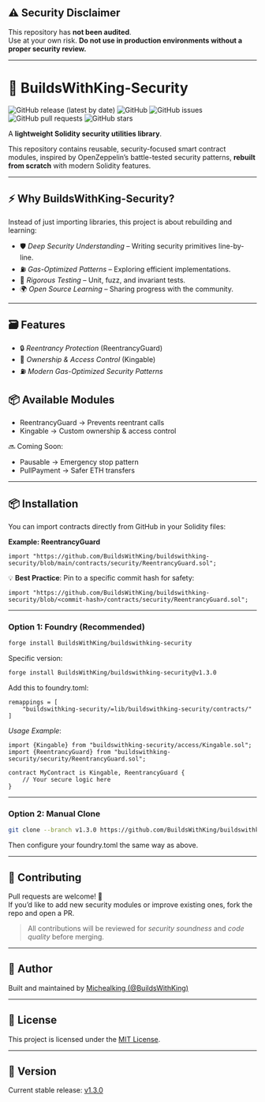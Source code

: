 ## ⚠ Security Disclaimer

This repository has **not been audited**.  
Use at your own risk. **Do not use in production environments without a proper security review.**

---

# 🔐 BuildsWithKing-Security

![GitHub release (latest by date)](https://img.shields.io/github/v/release/BuildsWithKing/buildswithking-security)
![GitHub](https://img.shields.io/github/license/BuildsWithKing/buildswithking-security)
![GitHub issues](https://img.shields.io/github/issues/BuildsWithKing/buildswithking-security)
![GitHub pull requests](https://img.shields.io/github/issues-pr/BuildsWithKing/buildswithking-security)
![GitHub stars](https://img.shields.io/github/stars/BuildsWithKing/buildswithking-security?style=social)

A **lightweight Solidity security utilities library**.  

This repository contains reusable, security-focused smart contract modules, inspired by OpenZeppelin’s battle-tested security patterns, **rebuilt from scratch** with modern Solidity features.

---

## ⚡ Why BuildsWithKing-Security?
Instead of just importing libraries, this project is about rebuilding and learning:  

- 🛡 *Deep Security Understanding* – Writing security primitives line-by-line.  
- ⛽ *Gas-Optimized Patterns* – Exploring efficient implementations.  
- 🧪 *Rigorous Testing* – Unit, fuzz, and invariant tests.  
- 🌍 *Open Source Learning* – Sharing progress with the community.  

---

## 🗃 Features
- 🔒 *Reentrancy Protection* (ReentrancyGuard)  
- 👑 *Ownership & Access Control* (Kingable)  
- ⛽ *Modern Gas-Optimized Security Patterns*

## 📦 Available Modules
- ReentrancyGuard → Prevents reentrant calls  
- Kingable → Custom ownership & access control  

🔜 Coming Soon:  
- Pausable → Emergency stop pattern  
- PullPayment → Safer ETH transfers

---

## 📦 Installation

You can import contracts directly from GitHub in your Solidity files:  

**Example: ReentrancyGuard**

```solidity
import "https://github.com/BuildsWithKing/buildswithking-security/blob/main/contracts/security/ReentrancyGuard.sol";
```

💡 **Best Practice**: Pin to a specific commit hash for safety:  

```solidity
import "https://github.com/BuildsWithKing/buildswithking-security/blob/<commit-hash>/contracts/security/ReentrancyGuard.sol";
```

---

### Option 1: Foundry (Recommended)

```bash
forge install BuildsWithKing/buildswithking-security
```

Specific version:

```bash
forge install BuildsWithKing/buildswithking-security@v1.3.0
```

Add this to foundry.toml: 
```
remappings = [
    "buildswithking-security/=lib/buildswithking-security/contracts/"
]
```

*Usage Example*:  

```solidity
import {Kingable} from "buildswithking-security/access/Kingable.sol";
import {ReentrancyGuard} from "buildswithking-security/security/ReentrancyGuard.sol";

contract MyContract is Kingable, ReentrancyGuard {
    // Your secure logic here
}
```
---

### Option 2: Manual Clone

```bash
git clone --branch v1.3.0 https://github.com/BuildsWithKing/buildswithking-security.git lib/buildswithking-security
```

Then configure your foundry.toml the same way as above.

---

## 🤝 Contributing

Pull requests are welcome! 🚀  
If you’d like to add new security modules or improve existing ones, fork the repo and open a PR.  

> All contributions will be reviewed for *security soundness* and *code quality* before merging.

---

## 👤 Author
Built and maintained by [Michealking (@BuildsWithKing)](https://github.com/BuildsWithKing)

---

## 📜 License
This project is licensed under the [MIT License](https://github.com/BuildsWithKing/buildswithking-security/blob/main/LICENSE).

---

## 📌 Version
Current stable release: [v1.3.0](https://github.com/BuildsWithKing/buildswithking-security/releases/tag/v1.3.0)
